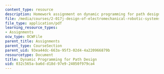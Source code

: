 ```yaml
---
content_type: resource
description: Homework assignment on dynamic programming for path design.
file: /media/courses/2-017j-design-of-electromechanical-robotic-systems-fall-2009/032c565aba6dd18d97e924050f979ca4_MIT2_017JF09_p30.pdf
file_type: application/pdf
learning_resource_types:
- Assignments
ocw_type: OCWFile
parent_title: Assignments
parent_type: CourseSection
parent_uid: 93ea44dc-663a-95f3-02d4-4a220966879b
resourcetype: Document
title: Dynamic Programming for Path Design
uid: 032c565a-ba6d-d18d-97e9-24050f979ca4
---
```

